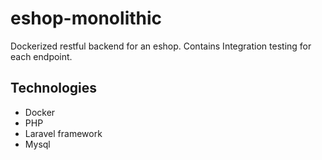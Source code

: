 # eshop-monolithic
Dockerized restful backend for an eshop. Contains Integration testing for each endpoint.

## Technologies
- Docker
- PHP
- Laravel framework
- Mysql